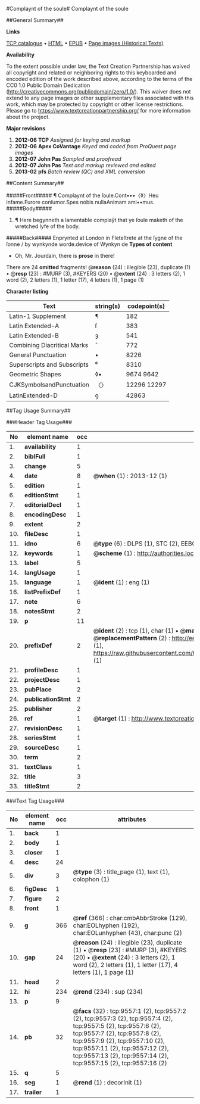#Complaynt of the soule#
Complaynt of the soule

##General Summary##

**Links**

[TCP catalogue](http://www.ota.ox.ac.uk/tcp/)  • 
[HTML](http://tei.it.ox.ac.uk/tcp/Texts-HTML/free/A19/A19199.html)  • 
[EPUB](http://tei.it.ox.ac.uk/tcp/Texts-EPUB/free/A19/A19199.epub) • 
[Page images (Historical Texts)](https://historicaltexts.jisc.ac.uk/eebo-99844719e)

**Availability**

To the extent possible under law, the Text Creation Partnership has waived all copyright and related or neighboring rights to this keyboarded and encoded edition of the work described above, according to the terms of the CC0 1.0 Public Domain Dedication (http://creativecommons.org/publicdomain/zero/1.0/). This waiver does not extend to any page images or other supplementary files associated with this work, which may be protected by copyright or other license restrictions. Please go to https://www.textcreationpartnership.org/ for more information about the project.

**Major revisions**

1. __2012-06__ __TCP__ *Assigned for keying and markup*
1. __2012-06__ __Apex CoVantage__ *Keyed and coded from ProQuest page images*
1. __2012-07__ __John Pas__ *Sampled and proofread*
1. __2012-07__ __John Pas__ *Text and markup reviewed and edited*
1. __2013-02__ __pfs__ *Batch review (QC) and XML conversion*

##Content Summary##

#####Front#####
¶ Complaynt of the ſoule.Cont•••〈◊〉Heu infame.Furore conſumor.Spes nobis nullaAnimam ami••mus.
#####Body#####

1. ¶ Here begynneth a lamentable complaȳt that ye ſoule maketh of the wretched lyfe of the body.

#####Back#####
Enprynted at London in Fleteſtrete at the ſygne of the ſonne / by wynkynde worde.device of Wynkyn de
**Types of content**

  * Oh, Mr. Jourdain, there is **prose** in there!

There are 24 **omitted** fragments! 
 @__reason__ (24) : illegible (23), duplicate (1)  •  @__resp__ (23) : #MURP (3), #KEYERS (20)  •  @__extent__ (24) : 3 letters (2), 1 word (2), 2 letters (1), 1 letter (17), 4 letters (1), 1 page (1)

**Character listing**


|Text|string(s)|codepoint(s)|
|---|---|---|
|Latin-1 Supplement|¶|182|
|Latin Extended-A|ſ|383|
|Latin Extended-B|ȝ|541|
|Combining             Diacritical Marks|̄|772|
|General Punctuation|•|8226|
|Superscripts             and Subscripts|⁶|8310|
|Geometric Shapes|◊▪|9674 9642|
|CJKSymbolsandPunctuation|〈〉|12296 12297|
|LatinExtended-D|ꝯ|42863|

##Tag Usage Summary##

###Header Tag Usage###

|No|element name|occ|attributes|
|---|---|---|---|
|1.|__availability__|1||
|2.|__biblFull__|1||
|3.|__change__|5||
|4.|__date__|8| @__when__ (1) : 2013-12 (1)|
|5.|__edition__|1||
|6.|__editionStmt__|1||
|7.|__editorialDecl__|1||
|8.|__encodingDesc__|1||
|9.|__extent__|2||
|10.|__fileDesc__|1||
|11.|__idno__|6| @__type__ (6) : DLPS (1), STC (2), EEBO-CITATION (1), PROQUEST (1), VID (1)|
|12.|__keywords__|1| @__scheme__ (1) : http://authorities.loc.gov/ (1)|
|13.|__label__|5||
|14.|__langUsage__|1||
|15.|__language__|1| @__ident__ (1) : eng (1)|
|16.|__listPrefixDef__|1||
|17.|__note__|6||
|18.|__notesStmt__|2||
|19.|__p__|11||
|20.|__prefixDef__|2| @__ident__ (2) : tcp (1), char (1)  •  @__matchPattern__ (2) : ([0-9\-]+):([0-9IVX]+) (1), (.+) (1)  •  @__replacementPattern__ (2) : http://eebo.chadwyck.com/downloadtiff?vid=$1&page=$2 (1), https://raw.githubusercontent.com/textcreationpartnership/Texts/master/tcpchars.xml#$1 (1)|
|21.|__profileDesc__|1||
|22.|__projectDesc__|1||
|23.|__pubPlace__|2||
|24.|__publicationStmt__|2||
|25.|__publisher__|2||
|26.|__ref__|1| @__target__ (1) : http://www.textcreationpartnership.org/docs/. (1)|
|27.|__revisionDesc__|1||
|28.|__seriesStmt__|1||
|29.|__sourceDesc__|1||
|30.|__term__|2||
|31.|__textClass__|1||
|32.|__title__|3||
|33.|__titleStmt__|2||


###Text Tag Usage###

|No|element name|occ|attributes|
|---|---|---|---|
|1.|__back__|1||
|2.|__body__|1||
|3.|__closer__|1||
|4.|__desc__|24||
|5.|__div__|3| @__type__ (3) : title_page (1), text (1), colophon (1)|
|6.|__figDesc__|1||
|7.|__figure__|2||
|8.|__front__|1||
|9.|__g__|366| @__ref__ (366) : char:cmbAbbrStroke (129), char:EOLhyphen (192), char:EOLunhyphen (43), char:punc (2)|
|10.|__gap__|24| @__reason__ (24) : illegible (23), duplicate (1)  •  @__resp__ (23) : #MURP (3), #KEYERS (20)  •  @__extent__ (24) : 3 letters (2), 1 word (2), 2 letters (1), 1 letter (17), 4 letters (1), 1 page (1)|
|11.|__head__|2||
|12.|__hi__|234| @__rend__ (234) : sup (234)|
|13.|__p__|9||
|14.|__pb__|32| @__facs__ (32) : tcp:9557:1 (2), tcp:9557:2 (2), tcp:9557:3 (2), tcp:9557:4 (2), tcp:9557:5 (2), tcp:9557:6 (2), tcp:9557:7 (2), tcp:9557:8 (2), tcp:9557:9 (2), tcp:9557:10 (2), tcp:9557:11 (2), tcp:9557:12 (2), tcp:9557:13 (2), tcp:9557:14 (2), tcp:9557:15 (2), tcp:9557:16 (2)|
|15.|__q__|5||
|16.|__seg__|1| @__rend__ (1) : decorInit (1)|
|17.|__trailer__|1||
